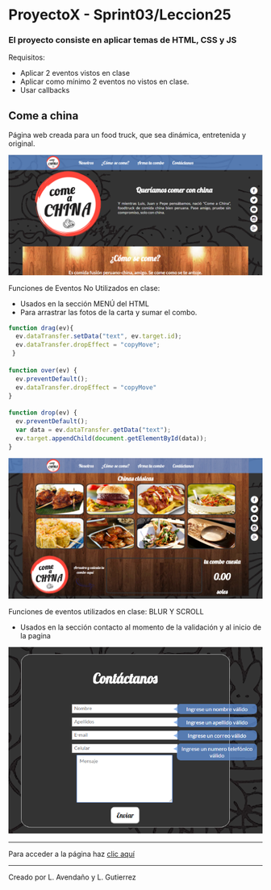 # ProyectoX - Sprint03/Leccion25
### El proyecto consiste en aplicar temas de HTML, CSS y JS 
 Requisitos:
 - Aplicar 2 eventos vistos en clase
 - Aplicar como mínimo 2 eventos no vistos en clase.
 - Usar callbacks

## Come a china
Página web creada para un food truck, que sea dinámica, entretenida y original.

![Alt text](/assets/images/home-comeachina.png?raw=true)

Funciones de Eventos No Utilizados en clase:
- Usados en la sección MENÚ del HTML
- Para arrastrar las fotos de la carta y sumar el combo.

```javascript
function drag(ev){
  ev.dataTransfer.setData("text", ev.target.id);
  ev.dataTransfer.dropEffect = "copyMove";
 }

function over(ev) {
  ev.preventDefault();
  ev.dataTransfer.dropEffect = "copyMove"
}

function drop(ev) {
  ev.preventDefault();
  var data = ev.dataTransfer.getData("text");
  ev.target.appendChild(document.getElementById(data));
}
```
![Alt text](/assets/images/combo-comeachina.png?raw=true)

Funciones de eventos utilizados en clase: BLUR Y SCROLL
- Usados en la sección contacto al momento de la validación y al inicio de la pagina

![Alt text](/assets/images/js-valida-comeachina.png?raw=true)

-----------------------------------------------------

Para acceder a la página haz [clic aquí](https://lesashley.github.io/ProyectoX/)

---------------------------------------------------------
Creado por L. Avendaño y L. Gutierrez

